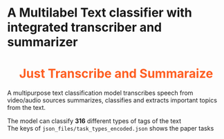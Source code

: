 # A Multilabel Text classifier with integrated transcriber and summarizer

<h1 align='center' style=color:#fe5e21;><strong>Just Transcribe and Summaraize</strong></h1>

A multipurpose text classification model transcribes speech from video/audio sources summarizes, classifies and extracts important topics from the text. <br/>

The model can classify **316** different types of tags of the text <br/>The keys of `json_files/task_types_encoded.json` shows the paper tasks
<br/>